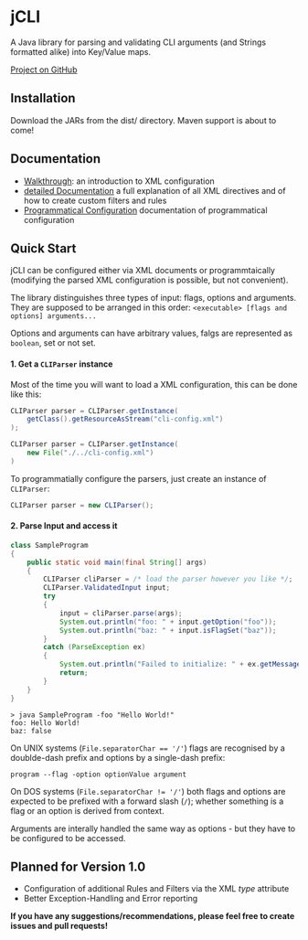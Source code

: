# jCLI
A Java library for parsing and validating CLI arguments (and Strings formatted alike) into Key/Value maps.

[Project on GitHub](http://github.com/tmarsteel/jcli)

## Installation

Download the JARs from the dist/ directory. Maven support is about to come!

## Documentation

* [Walkthrough](docs/walkthrough.md): an introduction to XML configuration
* [detailed Documentation](docs/detailed.md) a full explanation of all XML directives and of how to create custom   filters and rules
* [Programmatical Configuration](docs/programmatical.md) documentation of programmatical configuration

## Quick Start

jCLI can be configured either via XML documents or programmtaically (modifying the parsed XML configuration is
possible, but not convenient).  

The library distinguishes three types of input: flags, options and arguments. They are supposed to be arranged in
this order: `<executable> [flags and options] arguments...`

Options and arguments can have arbitrary values, falgs are represented as `boolean`, set or not set.

#### 1. Get a `CLIParser` instance

Most of the time you will want to load a XML configuration, this can be done like this:

```java
CLIParser parser = CLIParser.getInstance(
    getClass().getResourceAsStream("cli-config.xml")
);

CLIParser parser = CLIParser.getInstance(
    new File("./../cli-config.xml")
)
```

To programmatially configure the parsers, just create an instance of `CLIParser`:

```java
CLIParser parser = new CLIParser();
```

#### 2. Parse Input and access it

```java
class SampleProgram
{
    public static void main(final String[] args)
    {
        CLIParser cliParser = /* load the parser however you like */;
        CLIParser.ValidatedInput input;
        try
        {
            input = cliParser.parse(args);
            System.out.println("foo: " + input.getOption("foo"));
            System.out.println("baz: " + input.isFlagSet("baz"));
        }
        catch (ParseException ex)
        {
            System.out.println("Failed to initialize: " + ex.getMessage());
            return;
        }
    }
}
```

```
> java SampleProgram -foo "Hello World!"
foo: Hello World!
baz: false
```

On UNIX systems (`File.separatorChar == '/'`) flags are recognised by a doublde-dash prefix and options by a
single-dash prefix:

`program --flag -option optionValue argument`

On DOS systems (`File.separatorChar != '/'`) both flags and options are expected to be prefixed with a forward
slash (`/`); whether something is a flag or an option is derived from context.

Arguments are interally handled the same way as options - but they have to be configured to be accessed.

## Planned for Version 1.0

* Configuration of additional Rules and Filters via the XML *type* attribute
* Better Exception-Handling and Error reporting

**If you have any suggestions/recommendations, please feel free to create issues and pull requests!**